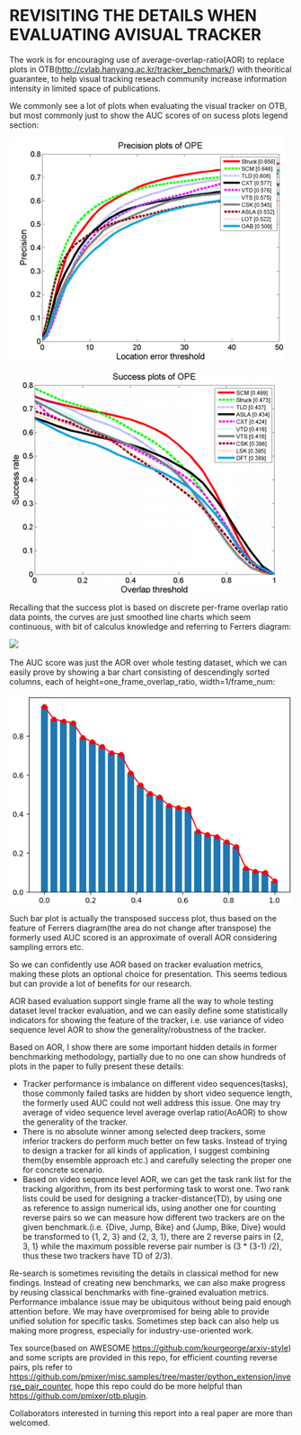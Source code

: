 # REVISITING THE DETAILS WHEN EVALUATING AVISUAL TRACKER

The work is for encouraging use of average-overlap-ratio(AOR) to replace plots in OTB(http://cvlab.hanyang.ac.kr/tracker_benchmark/) with theoritical guarantee, to help visual tracking reseach community increase information intensity in limited space of publications.

We commonly see a lot of plots when evaluating the visual tracker on OTB, but most commonly just to show the AUC scores of on sucess plots legend section:

![](PP.png)

![](SP.png)

Recalling that the success plot is based on discrete per-frame overlap ratio data points, the curves are just smoothed line charts which seem continuous, with bit of calculus knowledge and referring to Ferrers diagram:

![](https://mathworld.wolfram.com/images/eps-gif/FerrersDiagram_700.gif)

The AUC score was just the AOR over whole testing dataset, which we can easily prove by showing a bar chart consisting of descendingly sorted columns, each of height=one\_frame\_overlap\_ratio, width=1/frame\_num:

![](AUC2AOR.png)

Such bar plot is actually the transposed success plot, thus based on the feature of Ferrers diagram(the area do not change after transpose) the formerly used AUC scored is an approximate of overall AOR considering sampling errors etc.

So we can confidently use AOR based on tracker evaluation metrics, making these plots an optional choice for presentation. This seems tedious but can provide a lot of benefits for our research.

AOR based evaluation support single frame all the way to whole testing dataset level tracker evaluation, and we can easily define some statistically indicators for showing the feature of the tracker, i.e. use variance of video sequence level AOR to show the generality/robustness of the tracker.

Based on AOR, I show there are some important hidden details in former benchmarking methodology, partially due to no one can show hundreds of plots in the paper to fully present these details:

+ Tracker performance is imbalance on different video sequences(tasks), those commonly failed tasks are hidden by short video sequence length, the formerly used AUC could not well address this issue. One may try average of video sequence level average overlap ratio(AoAOR) to show the generality of the tracker.
+ There is no absolute winner among selected deep trackers, some inferior trackers do perform much better on few tasks. Instead of trying to design a tracker for all kinds of application, I suggest combining them(by ensemble approach etc.) and carefully selecting the proper one for concrete scenario.
+ Based on video sequence level AOR, we can get the task rank list for the tracking algorithm, from its best performing task to worst one. Two rank lists could be used for designing a tracker-distance(TD), by using one as reference to assign numerical ids, using another one for counting reverse pairs so we can measure how different two trackers are on the given benchmark.(i.e. {Dive, Jump, Bike} and {Jump, Bike, Dive} would be transformed to {1, 2, 3} and {2, 3, 1}, there are 2 reverse pairs in {2, 3, 1} while the maximum possible reverse pair number is (3 * (3-1) /2), thus these two trackers have TD of 2/3).

Re-search is sometimes revisiting the details in classical method for new findings. Instead of creating new benchmarks, we can also make progress by reusing classical benchmarks with fine-grained evaluation metrics. Performance imbalance issue may be ubiquitous without being paid enough attention before. We may have overpromised for being able to provide unified solution for specific tasks. Sometimes step back can also help us making more progress, especially for industry-use-oriented work.

Tex source(based on AWESOME https://github.com/kourgeorge/arxiv-style) and some scripts are provided in this repo, for efficient counting reverse pairs, pls refer to https://github.com/pmixer/misc.samples/tree/master/python_extension/inverse_pair_counter, hope this repo could do be more helpful than https://github.com/pmixer/otb.plugin.

Collaborators interested in turning this report into a real paper are more than welcomed.

```bibtex

```
